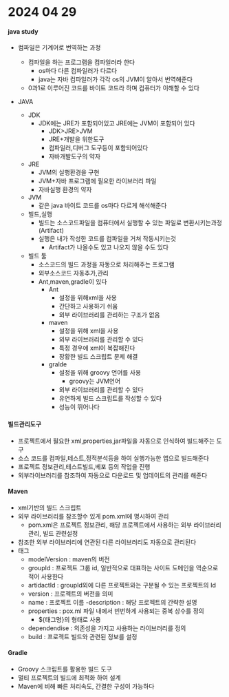 # 2024 04 29

#### java study
- 컴파일은 기계어로 번역하는 과정
    - 컴파일을 하는 프로그램을 컴파일러라 한다
        - os마다 다른 컴파일러가 다르다
        - java는 자바 컴파일러가 각각 os의 JVM이 알아서 번역해준다
    - 0과1로 이루어진 코드를 바이트 코드라 하며 컴퓨터가 이해할 수 있다

- JAVA
    - JDK
        - JDK에는 JRE가 포함되어있고 JRE에는 JVM이 포함되어 있다
            - JDK>JRE>JVM
            - JRE+개발을 위한도구
            - 컴파일러,디버그 도구등이 포함되어있다
            - 자바개발도구의 약자
    - JRE
        - JVM의 실행환경을 구현
        - JVM+자바 프로그램에 필요한 라이브러리 파일
        - 자바실행 환경의 약자
    - JVM
        - 같은 java 바이트 코드를 os마다 다르게 해석해준다
    - 빌드,실행
        - 빌드는 소스코드파일을 컴퓨터에서 실행할 수 있는 파일로 변환시키는과정(Artifact)
        - 실행은 내가 작성한 코드를 컴파일을 거쳐 작동시키는것
            - Artifact가 나올수도 있고 나오지 않을 수도 있다
    - 빌드 툴
        - 소스코드의 빌드 과정을 자동으로 처리해주는 프로그램
        - 외부소스코드 자동추가,관리
        - Ant,maven,gradle이 있다
            - Ant
                - 설정을 위해xml을 사용
                - 간단하고 사용하기 쉬움
                - 외부 라이브러리를 관리하는 구조가 없음
            - maven
                - 설정을 위해 xml을 사용
                - 외부 라이브러리를 관리할 수 있다
                - 특정 경우에 xml이 복잡해진다
                - 장황한 빌드 스크립트 문제 해결
            - gralde
                - 설정을 위해 groovy 언어를 사용
                    - groovy는 JVM언어
                - 외부 라이브러리를 관리할 수 있다
                - 유연하게 빌드 스크립트를 작성할 수 있다
                - 성능이 뛰어나다

#### 빌드관리도구
- 프로젝트에서 필요한 xml,properties,jar파일을 자동으로 인식하여 빌드해주는 도구
- 소스 코드를 컴파일,테스트,정적분석등을 하여 실행가능한 앱으로 빌드해준다
- 프로젝트 정보관리,테스트빌드,베포 등의 작업을 진행
- 외부라이브러리를 참조하여 자동으로 다운로드 및 업데이트의 관리를 해준다

#### Maven
- xml기반의 빌드 스크립트
- 외부 라이브러리를 참조할수 있게 pom.xml에 명시하여 관리
    - pom.xml은 프로젝트 정보관리, 해당 프로젝트에서 사용하는 외부 라이브러리 관리, 빌드 관련설정
- 참조한 외부 라이브러리에 연관된 다른 라이브러리도 자동으로 관리된다
- 태그
    - modelVersion : maven의 버전
    - groupId : 프로젝트 그룹 id, 일반적으로 대표하는 사이트 도메인을 역순으로 적어 사용한다
    - artidactId : groupId외에 다른 프로젝트와는 구분될 수 있는 프로젝트의 Id
    - version : 프로젝트의 버전을 의미
    - name : 프로젝트 이름
    -description : 해당 프로젝트의 간략한 설명
    - properties : pox.ml 파일 내에서 빈번하게 사용되는 중복 상수를 정의
        - ${태그명}의 형태로 사용
    - dependendise : 의존성을 가지고 사용하는 라이브러리를 정의
    - build : 프로젝트 빌드와 관련된 정보를 설정

#### Gradle
- Groovy 스크립트를 활용한 빌드 도구
- 멀티 프로젝트의 빌드에 최적화 하여 설계
- Maven에 비해 빠른 처리속도, 간결한 구성이 가능하다
